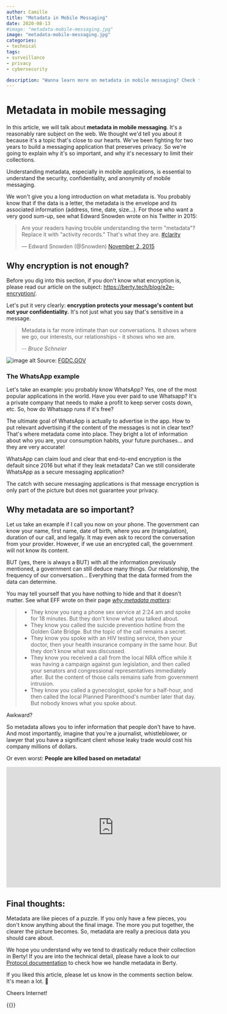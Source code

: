 ```yaml
---
author: Camille
title: "Metadata in Mobile Messaging"
date: 2020-08-13
#image: "metadata-mobile-messaging.jpg"
image: "metadata-mobile-messaging.jpg"
categories:
- technical
tags:
- surveillance
- privacy
- cybersecurity

description: "Wanna learn more on metadata in mobile messaging? Check this article!"
---
```


# Metadata in mobile messaging

In this article, we will talk about **metadata in mobile messaging**. It's a reasonably rare subject on the web. We thought we'd tell you about it because it's a topic that's close to our hearts. We've been fighting for two years to build a messaging application that preserves privacy. So we're going to explain why it's so important, and why it's necessary to limit their collections. 

Understanding metadata, especially in mobile applications, is essential to understand the security, confidentiality, and anonymity of mobile messaging.

We won't give you a long introduction on what metadata is. You probably know that if the data is a letter, the metadata is the envelope and its associated information (address, time, date, size...). For those who want a very good sum-up, see what Edward Snowden wrote on his Twitter in 2015:  

<blockquote class="twitter-tweet"><p lang="en" dir="ltr">Are your readers having trouble understanding the term &quot;metadata&quot;? Replace it with &quot;activity records.&quot; That&#39;s what they are. <a href="https://twitter.com/hashtag/clarity?src=hash&amp;ref_src=twsrc%5Etfw">#clarity</a></p>&mdash; Edward Snowden (@Snowden) <a href="https://twitter.com/Snowden/status/661305566967562240?ref_src=twsrc%5Etfw">November 2, 2015</a></blockquote> <script async src="https://platform.twitter.com/widgets.js" charset="utf-8"></script>

## Why encryption is not enough?

Before you dig into this section, if you don't know what encryption is, please read our article on the subject: https://berty.tech/blog/e2e-encryption/.


Let's put it very clearly: **encryption protects your message's content but not your confidentiality.** It's not just what you say that's sensitive in a message.

> Metadata is far more intimate than our conversations. It shows where we go, our interests, our relationships - it shows who we are.
>
> -- <cite>Bruce Schneier</cite>


![image alt](https://i.imgur.com/kUbf7wo.png)
Source: [FGDC.GOV](https://storymaps.arcgis.com/stories/724b222bf3424fc097b1b51d83cb5a0a)

### The WhatsApp example
Let's take an example: you probably know WhatsApp? Yes, one of the most popular applications in the world. Have you ever paid to use Whatsapp? It's a private company that needs to make a profit to keep server costs down, etc. So, how do Whatsapp runs if it's free? 

The ultimate goal of WhatsApp is actually to advertise in the app. How to put relevant advertising if the content of the messages is not in clear text? That's where metadata come into place. They bright a lot of information about who you are, your consumption habits, your future purchases... and they are very accurate! 

WhatsApp can claim loud and clear that end-to-end encryption is the default since 2016 but what if they leak metadata? Can we still considerate WhatsApp as a secure messaging application?    

The catch with secure messaging applications is that message encryption is only part of the picture but does not guarantee your privacy. 


## Why metadata are so important?

Let us take an example if I call you now on your phone. The government can know your name, first name, date of birth, where you are (triangulation), duration of our call, and legally. It may even ask to record the conversation from your provider. However, if we use an encrypted call, the government will not know its content. 

BUT (yes, there is always a BUT) with all the information previously mentioned, a government can still deduce many things. Our relationship, the frequency of our conversation... Everything that the data formed from the data can determine.  

You may tell yourself that you have nothing to hide and that it doesn't matter. See what EFF wrote on their page _[why metadata matters](https://www.eff.org/fr/deeplinks/2013/06/why-metadata-matters)_:
> * They know you rang a phone sex service at 2:24 am and spoke for 18 minutes. But they don't know what you talked about.
> * They know you called the suicide prevention hotline from the Golden Gate Bridge. But the topic of the call remains a secret.
> * They know you spoke with an HIV testing service, then your doctor, then your health insurance company in the same hour. But they don't know what was discussed.
> * They know you received a call from the local NRA office while it was having a campaign against gun legislation, and then called your senators and congressional representatives immediately after. But the content of those calls remains safe from government intrusion.
> * They know you called a gynecologist, spoke for a half-hour, and then called the local Planned Parenthood's number later that day. But nobody knows what you spoke about.

Awkward?

So metadata allows you to infer information that people don't have to have. And most importantly, imagine that you're a journalist, whistleblower, or lawyer that you have a significant client whose leaky trade would cost his company millions of dollars.

Or even worst: **People are killed based on metadata!**

<iframe width="560" height="315" src="https://www.youtube.com/embed/PxwEwwlDM8Q" frameborder="0" allow="accelerometer; autoplay; encrypted-media; gyroscope; picture-in-picture" allowfullscreen></iframe>


## Final thoughts:

Metadata are like pieces of a puzzle. If you only have a few pieces, you don't know anything about the final image. The more you put together, the clearer the picture becomes. So, metadata are really a precious data you should care about. 

We hope you understand why we tend to drastically reduce their collection in Berty! If you are into the technical detail, please have a look to our [Protocol documentation](https://berty.tech/docs/protocol/) to check how we handle metadata in Berty.

If you liked this article, please let us know in the comments section below. It's mean a lot. 🧡

Cheers Internet! 




{{<tweet id="1247901614666465281">}}
